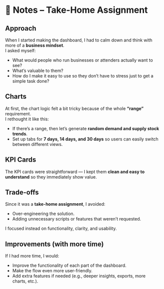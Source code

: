# 📓 Notes – Take-Home Assignment

## Approach
When I started making the dashboard, I had to calm down and think with more of a **business mindset**.  
I asked myself:  
- What would people who run businesses or attenders actually want to see?  
- What’s valuable to them?  
- How do I make it easy to use so they don’t have to stress just to get a simple task done?  

## Charts
At first, the chart logic felt a bit tricky because of the whole **“range”** requirement.  
I rethought it like this:  
- If there’s a range, then let’s generate **random demand and supply stock trends**.  
- Set up tabs for **7 days, 14 days, and 30 days** so users can easily switch between different views.  

## KPI Cards
The KPI cards were straightforward — I kept them **clean and easy to understand** so they immediately show value.  

## Trade-offs
Since it was a **take-home assignment**, I avoided:  
- Over-engineering the solution.  
- Adding unnecessary scripts or features that weren’t requested.  

I focused instead on functionality, clarity, and usability.  

## Improvements (with more time)
If I had more time, I would:  
- Improve the functionality of each part of the dashboard.  
- Make the flow even more user-friendly.  
- Add extra features if needed (e.g., deeper insights, exports, more charts, etc.).  
